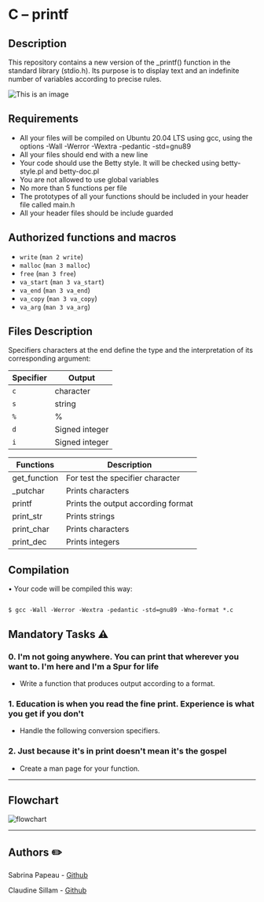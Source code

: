 # **C – printf**

## **Description**

This repository contains a new version of the _printf() function in the standard library (stdio.h).
Its purpose is to display text and an indefinite number of variables according to precise rules.	

![This is an image](https://zupimages.net/up/23/30/9a23.png)

## **Requirements**
-	All your files will be compiled on Ubuntu 20.04 LTS using gcc, using the options -Wall -Werror -Wextra -pedantic -std=gnu89
-	All your files should end with a new line
-	Your code should use the Betty style. It will be checked using betty-style.pl and betty-doc.pl
-	You are not allowed to use global variables
-	No more than 5 functions per file
-	The prototypes of all your functions should be included in your header file called main.h
-	All your header files should be include guarded
## **Authorized functions and macros**
  - `write` (`man 2 write`)
  - `malloc` (`man 3 malloc`)
  - `free` (`man 3 free`)
  - `va_start` (`man 3 va_start`)
  - `va_end` (`man 3 va_end`)
  - `va_copy` (`man 3 va_copy`)
  - `va_arg` (`man 3 va_arg`)

## **Files Description**

Specifiers characters at the end define the type and the interpretation of its corresponding argument:


| Specifier  | Output          |
|------------|-----------------|
| `c`        | character       |
| `s`        | string          |
| `%`        | %               |
| `d`        | Signed integer  |
| `i`        | Signed integer  |

|**Functions**|**Description**|
|--------|---------------|
|get_function|For test the specifier character|
|_putchar|Prints characters|:pushpin:
|printf|Prints the output according format|
|print_str|Prints strings|
|print_char|Prints characters|
|print_dec|Prints integers|

## **Compilation** 
•	Your code will be compiled this way:

```

$ gcc -Wall -Werror -Wextra -pedantic -std=gnu89 -Wno-format *.c

```
## Mandatory Tasks :warning:


### **0. I'm not going anywhere. You can print that wherever you want to. I'm here and I'm a Spur for life**

* Write a function that produces output according to a format.

### **1. Education is when you read the fine print. Experience is what you get if you don't**

* Handle the following conversion specifiers.

### **2. Just because it's in print doesn't mean it's the gospel**

* Create a man page for your function.

******

## **Flowchart**
![flowchart](https://zupimages.net/up/23/30/vzp5.jpg)

*********


## Authors :pencil2:

Sabrina Papeau  - [Github](https://github.com/Holbiwan)

Claudine Sillam - [Github](https://github.com/Coconuts-del)
